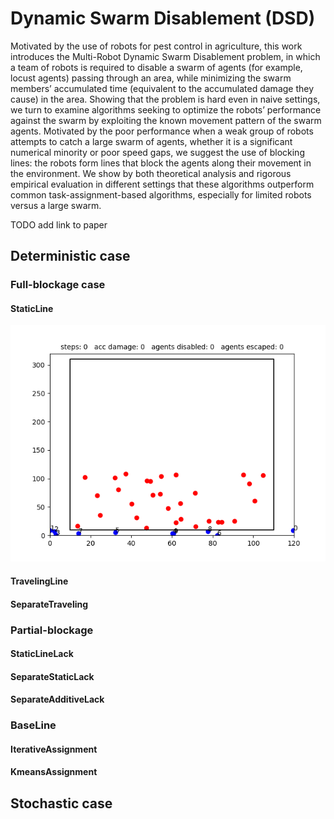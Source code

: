 # Dynamic Swarm Disablement (DSD)

Motivated by the use of robots for pest control
in agriculture, this work introduces the Multi-Robot Dynamic
Swarm Disablement problem, in which a team of robots is
required to disable a swarm of agents (for example, locust
agents) passing through an area, while minimizing the swarm
members’ accumulated time (equivalent to the accumulated
damage they cause) in the area. Showing that the problem
is hard even in naive settings, we turn to examine algorithms
seeking to optimize the robots’ performance against the swarm
by exploiting the known movement pattern of the swarm agents.
Motivated by the poor performance when a weak group of
robots attempts to catch a large swarm of agents, whether it is
a significant numerical minority or poor speed gaps, we suggest
the use of blocking lines: the robots form lines that block the
agents along their movement in the environment. We show by
both theoretical analysis and rigorous empirical evaluation in
different settings that these algorithms outperform common
task-assignment-based algorithms, especially for limited robots
versus a large swarm.


TODO add link to paper

## Deterministic case

### Full-blockage case

#### StaticLine

![StaticLinePlanner](readme_gifs/StaticLinePlanner_readme.gif)

#### TravelingLine

#### SeparateTraveling

### Partial-blockage

#### StaticLineLack

#### SeparateStaticLack

#### SeparateAdditiveLack

### BaseLine

#### IterativeAssignment

#### KmeansAssignment

## Stochastic case




